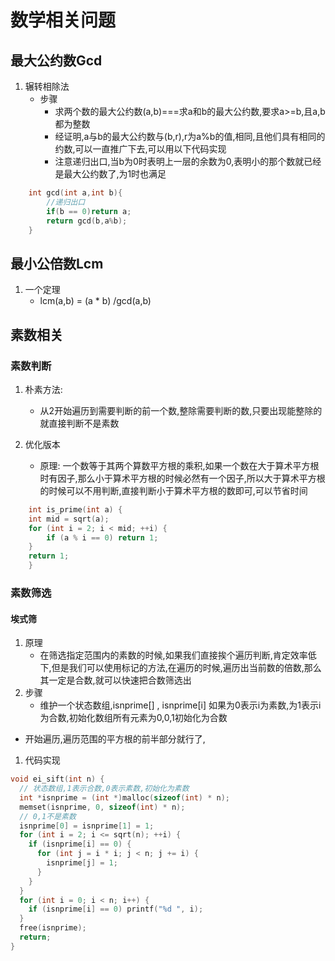 # 数学相关问题

## 最大公约数Gcd

1. 辗转相除法
	- 步骤
		* 求两个数的最大公约数(a,b)===求a和b的最大公约数,要求a>=b,且a,b都为整数
		* 经证明,a与b的最大公约数与(b,r),r为a%b的值,相同,且他们具有相同的约数,可以一直推广下去,可以用以下代码实现
		* 注意递归出口,当b为0时表明上一层的余数为0,表明小的那个数就已经是最大公约数了,为1时也满足

```C
	int gcd(int a,int b){
    	//递归出口
		if(b == 0)return a;
        return gcd(b,a%b);
	}
```

## 最小公倍数Lcm

1. 一个定理
	- lcm(a,b) = (a * b) /gcd(a,b)


## 素数相关

### 素数判断

1. 朴素方法:
	- 从2开始遍历到需要判断的前一个数,整除需要判断的数,只要出现能整除的就直接判断不是素数

2. 优化版本
	- 原理: 一个数等于其两个算数平方根的乘积,如果一个数在大于算术平方根时有因子,那么小于算术平方根的时候必然有一个因子,所以大于算术平方根的时候可以不用判断,直接判断小于算术平方根的数即可,可以节省时间

```C
	int is_prime(int a) {
  	int mid = sqrt(a);
  	for (int i = 2; i < mid; ++i) {
    	if (a % i == 0) return 1;
  	}
  	return 1;
	}
```

### 素数筛选

#### 埃式筛

1. 原理
	- 在筛选指定范围内的素数的时候,如果我们直接挨个遍历判断,肯定效率低下,但是我们可以使用标记的方法,在遍历的时候,遍历出当前数的倍数,那么其一定是合数,就可以快速把合数筛选出
2. 步骤
   - 维护一个状态数组,isnprime[] , isnprime[i] 如果为0表示i为素数,为1表示i为合数,初始化数组所有元素为0,0,1初始化为合数
 -  开始遍历,遍历范围的平方根的前半部分就行了,

1. 代码实现

```C
void ei_sift(int n) {
  // 状态数组,1表示合数,0表示素数,初始化为素数
  int *isnprime = (int *)malloc(sizeof(int) * n);
  memset(isnprime, 0, sizeof(int) * n);
  // 0,1不是素数
  isnprime[0] = isnprime[1] = 1;
  for (int i = 2; i <= sqrt(n); ++i) {
    if (isnprime[i] == 0) {
      for (int j = i * i; j < n; j += i) {
        isnprime[j] = 1;
      }
    }
  }
  for (int i = 0; i < n; i++) {
    if (isnprime[i] == 0) printf("%d ", i);
  }
  free(isnprime);
  return;
}

```